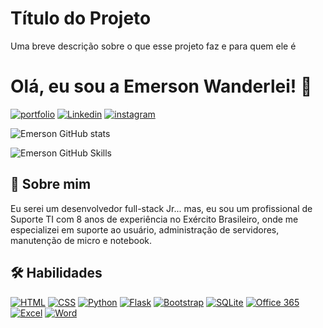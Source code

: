 
# Título do Projeto

Uma breve descrição sobre o que esse projeto faz e para quem ele é


# Olá, eu sou a Emerson Wanderlei! 👋
[![portfolio](https://img.shields.io/badge/my_portfolio-000?style=for-the-badge&logo=ko-fi&logoColor=white)]()
[![Linkedin](https://img.shields.io/badge/LinkedIn-0077B5?style=for-the-badge&logo=linkedin&logoColor=white)](https://www.linkedin.com/in/emerson-wanderlei/)
[![instagram](https://img.shields.io/badge/Instagram-E4405F?style=for-the-badge&logo=instagram&logoColor=white)](https://www.instagram.com/emerson.wanderlei/)

![Emerson GitHub stats](https://github-readme-stats.vercel.app/api?username=emersonwanderlei&show_icons=true&theme=dracula)

![Emerson GitHub Skills](https://github-readme-stats.vercel.app/api/top-langs/?username=emersonwanderlei&theme=dracula)


## 🚀 Sobre mim
Eu serei um desenvolvedor full-stack Jr...
mas, eu sou um profissional de Suporte TI com 8 anos de experiência no Exército Brasileiro, onde me especializei em suporte ao usuário, administração de servidores, manutenção de micro e notebook.

## 🛠 Habilidades
[![HTML](https://img.shields.io/badge/HTML5-E34F26?style=for-the-badge&logo=html5&logoColor=white)]()
[![CSS](https://img.shields.io/badge/CSS3-1572B6?style=for-the-badge&logo=css3&logoColor=white)]()
[![Python](	https://img.shields.io/badge/Python-14354C?style=for-the-badge&logo=python&logoColor=white)]()
[![Flask](https://img.shields.io/badge/Flask-000000?style=for-the-badge&logo=flask&logoColor=white)]()
[![Bootstrap](https://img.shields.io/badge/Bootstrap-563D7C?style=for-the-badge&logo=bootstrap&logoColor=white)]()
[![SQLite](https://img.shields.io/badge/SQLite-07405E?style=for-the-badge&logo=sqlite&logoColor=white)]()
[![Office 365](https://img.shields.io/badge/Microsoft_Office-D83B01?style=for-the-badge&logo=microsoft-office&logoColor=white)]()
[![Excel](https://img.shields.io/badge/Microsoft_Excel-217346?style=for-the-badge&logo=microsoft-excel&logoColor=white)]()
[![Word](https://img.shields.io/badge/Microsoft_Word-2B579A?style=for-the-badge&logo=microsoft-word&logoColor=white)]()



